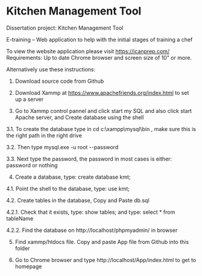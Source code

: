 # Kitchen Management Tool
Dissertation project: 
Kitchen Management Tool

E-training – Web application to help with the initial stages of training a chef 

To view the website application please visit https://icanprep.com/ 
Requirements: Up to date Chrome browser and screen size of 10" or more.

Alternatively use these instructions:

1. Download source code from Github


2. Download Xammp at https://www.apachefriends.org/index.html to set up a server 


3. Go to Xammp control pannel and click start my SQL and also click start Apache server, and Create database using the shell

3.1. To create the database type in cd c:\xampp\mysql\bin , make sure this is the right path in the right drive

3.2. Then type mysql.exe -u root --password

3.3. Next type the password, the password in most cases is either: password or nothing


4. Create a database, type: create database kmt;

4.1. Point the shell to the database, type: use kmt;

4.2. Create tables in the database, Copy and Paste db.sql 

4.2.1. Check that it exists, type: show tables; and type: select * from tableName

4.2.2. Find the database on http://localhost/phpmyadmin/ in browser


5. Find xammp/htdocs file. Copy and paste App file from Github into this folder


6. Go to Chrome browser and type http://localhost/App/index.html to get to homepage
